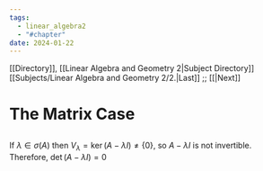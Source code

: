 ```yaml
---
tags:
  - linear_algebra2
  - "#chapter"
date: 2024-01-22
---
```

[[Directory]], [[Linear Algebra and Geometry 2|Subject Directory]]
[[Subjects/Linear Algebra and Geometry 2/2.|Last]] ;; [[|Next]]
# The Matrix Case
## 
### 
If ${} \lambda \in \sigma(A) {}$ then ${} V_{\lambda}=\ker (A-\lambda I)\neq \{ 0 \} {}$, so $A-\lambda I {}$ is not invertible. Therefore, ${} \det(A-\lambda I)=0 {}$
